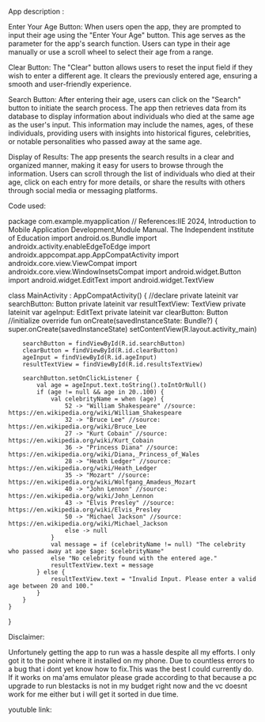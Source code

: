 App description :

Enter Your Age Button: When users open the app, they are prompted to input their age using the "Enter Your Age" button. This age serves as the parameter for the app's search function. Users can type in their age manually or use a scroll wheel to select their age from a range.

Clear Button: The "Clear" button allows users to reset the input field if they wish to enter a different age. It clears the previously entered age, ensuring a smooth and user-friendly experience.

Search Button: After entering their age, users can click on the "Search" button to initiate the search process. The app then retrieves data from its database to display information about individuals who died at the same age as the user's input. This information may include the names, ages, of these individuals, providing users with insights into historical figures, celebrities, or notable personalities who passed away at the same age.

Display of Results: The app presents the search results in a clear and organized manner, making it easy for users to browse through the information. Users can scroll through the list of individuals who died at their age, click on each entry for more details, or share the results with others through social media or messaging platforms.

Code used: 

package com.example.myapplication
// References:IIE 2024, Introduction to Mobile Application Development,Module Manual. The Independent institute of Education
import android.os.Bundle
import androidx.activity.enableEdgeToEdge
import androidx.appcompat.app.AppCompatActivity
import androidx.core.view.ViewCompat
import androidx.core.view.WindowInsetsCompat
import android.widget.Button
import android.widget.EditText
import android.widget.TextView

class MainActivity : AppCompatActivity() {
//declare
    private lateinit var searchButton: Button
    private lateinit var resultTextView: TextView
    private lateinit var ageInput: EditText
    private lateinit var clearButton: Button
//initialize
    override fun onCreate(savedInstanceState: Bundle?) {
        super.onCreate(savedInstanceState)
        setContentView(R.layout.activity_main)

        searchButton = findViewById(R.id.searchButton)
        clearButton = findViewById(R.id.clearButton)
        ageInput = findViewById(R.id.ageInput)
        resultTextView = findViewById(R.id.resultsTextView)

        searchButton.setOnClickListener {
            val age = ageInput.text.toString().toIntOrNull()
            if (age != null && age in 20..100) {
                val celebrityName = when (age) {
                    52 -> "William Shakespeare" //source: https://en.wikipedia.org/wiki/William_Shakespeare
                    32 -> "Bruce Lee" //source: https://en.wikipedia.org/wiki/Bruce_Lee
                    27 -> "Kurt Cobain" //source: https://en.wikipedia.org/wiki/Kurt_Cobain
                    36 -> "Princess Diana" //source: https://en.wikipedia.org/wiki/Diana,_Princess_of_Wales
                    28 -> "Heath Ledger" //source: https://en.wikipedia.org/wiki/Heath_Ledger
                    35 -> "Mozart" //source: https://en.wikipedia.org/wiki/Wolfgang_Amadeus_Mozart
                    40 -> "John Lennon" //source: https://en.wikipedia.org/wiki/John_Lennon
                    43 -> "Elvis Presley" //source: https://en.wikipedia.org/wiki/Elvis_Presley
                    50 -> "Michael Jackson" //source: https://en.wikipedia.org/wiki/Michael_Jackson
                    else -> null
                }
                val message = if (celebrityName != null) "The celebrity who passed away at age $age: $celebrityName"
                else "No celebrity found with the entered age."
                resultTextView.text = message
            } else {
                resultTextView.text = "Invalid Input. Please enter a valid age between 20 and 100."
            }
        }
    }
}

Disclaimer:

Unfortunely getting the app to run was a hassle despite all my efforts. I only got it to the point where it installed on my phone. Due to countless errors to a bug that i dont yet know how to fix.This was the best I could currently do. If it works on ma'ams emulator please grade according to that because a pc upgrade to run blestacks is not in my budget right now and the vc doesnt work for me either but i will get it sorted in due time.

youtuble link:

